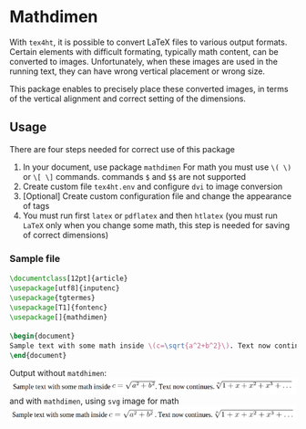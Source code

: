 # Mathdimen

With `tex4ht`, it is possible to convert LaTeX files to various output formats. Certain elements with difficult formating, typically math content, can be converted to images. Unfortunately, when these images are used in the running text, they can have wrong vertical placement or wrong size.

This package enables to precisely place these converted images, in terms of the vertical alignment and correct setting of the dimensions. 

## Usage

There are four steps needed for correct use of this package

1. In your document, use package `mathdimen` For math you must use `\( \)` or `\[ \]` commands. commands `$` and `$$` are not supported
2. Create custom file `tex4ht.env` and configure `dvi` to image conversion 
3. [Optional] Create custom configuration file and change the appearance of tags
4. You must run first `latex` or `pdflatex` and then `htlatex` (you must run `LaTeX` only when you change some math, this step is needed for saving of correct dimensions)
 
### Sample file 
```LaTeX
\documentclass[12pt]{article}
\usepackage[utf8]{inputenc}
\usepackage{tgtermes}
\usepackage[T1]{fontenc}
\usepackage[]{mathdimen}

\begin{document}
Sample text with some math inside \(c=\sqrt{a^2+b^2}\). Text now continues. \(\sqrt[n]{1+x+x^2+x^3+\ldots}\)
\end{document}
```

Output without `matdhimen`:
<img width="841px" src="https://github.com/michal-h21/mathdimen/raw/master/images/without-mathdimen.png" alt="You can see wrong vertical position" />
and with `mathdimen`, using `svg` image for math
<img width="843px" src="https://github.com/michal-h21/mathdimen/raw/master/images/with-mathdimen.png" alt="Slightly better vertical alignment"/>



